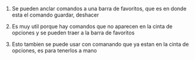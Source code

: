 1. Se pueden anclar comandos a una barra de favoritos, que es en donde esta el comando guardar, deshacer 

2. Es muy util porque hay comandos que no aparecen en la cinta de opciones y se pueden traer a la barra de favoritos 

3. Esto tambien se puede usar con comanando que ya estan en la cinta de opciones, es para tenerlos a mano